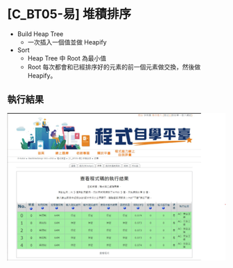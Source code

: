 # [C_BT05-易] 堆積排序
- Build Heap Tree
   - 一次插入一個值並做 Heapify
- Sort
   - Heap Tree 中 Root 為最小值
   - Root 每次都會和已經排序好的元素的前一個元素做交換，然後做 Heapify。


## 執行結果
![](.\C_BT05_result.jpg)
